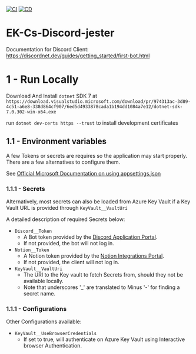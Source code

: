 [![CI](https://github.com/maglethong/EK-Cs-Discord-jester/actions/workflows/ci.yml/badge.svg?branch=master)](https://github.com/maglethong/EK-Cs-Discord-jester/actions/workflows/ci.yml)
[![CD](https://github.com/maglethong/EK-Cs-Discord-jester/actions/workflows/cd.yml/badge.svg?branch=master)](https://github.com/maglethong/EK-Cs-Discord-jester/actions/workflows/cd.yml)

# EK-Cs-Discord-jester

Documentation for Discord Client: https://discordnet.dev/guides/getting_started/first-bot.html


# 1 - Run Locally

Download And Install `dotnet` SDK 7 at `https://download.visualstudio.microsoft.com/download/pr/974313ac-3d89-4c51-a6e8-338d864cf907/6ed5d4933878cada1b194dd1084a7e12/dotnet-sdk-7.0.302-win-x64.exe
`

run `dotnet dev-certs https --trust` to install development certificates

## 1.1 - Environment variables

A few Tokens or secrets are requires so the application may start properly. There are a few alternatives to configure them.

See [Official Microsoft Documentation on using appsettings.json](https://learn.microsoft.com/en-us/aspnet/core/fundamentals/configuration/?view=aspnetcore-7.0)

### 1.1.1 - Secrets

Alternatively, most secrets can also be loaded from Azure Key Vault if a Key Vault URL is provided through `KeyVault__VaultUri`

A detailed description of required Secrets below:

- `Discord__Token` 
  - A Bot token provided by the [Discord Application Portal](https://discord.com/developers/applications/). 
  - If not provided, the bot will not log in.
- `Notion__Token`
  - A Notion token provided by the [Notion Integrations Portal](https://www.notion.so/my-integrations).
  - If not provided, the client will not log in.
- `KeyVault__VaultUri` 
  - The URI to the Key vault to fetch Secrets from, should they not be available locally. 
  - Note that underscores '_' are translated to Minus '-' for finding a secret name.

### 1.1.1 - Configurations

Other Configurations available:

- `KeyVault__UseBrowserCredentials` 
  - If set to true, will authenticate on Azure Key Vault using Interactive browser Authentication.
